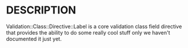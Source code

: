 # DESCRIPTION

Validation::Class::Directive::Label is a core validation class field directive
that provides the ability to do some really cool stuff only we haven't
documented it just yet.
